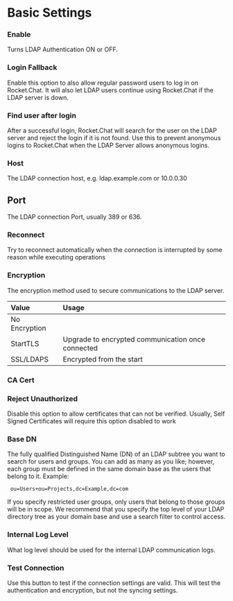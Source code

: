 # Basic Settings

### Enable

Turns LDAP Authentication ON or OFF.

### Login Fallback

Enable this option to also allow regular password users to log in on Rocket.Chat. It will also let LDAP users continue using Rocket.Chat if the LDAP server is down.

### Find user after login

After a successful login, Rocket.Chat will search for the user on the LDAP server and reject the login if it is not found. Use this to prevent anonymous logins to Rocket.Chat when the LDAP Server allows anonymous logins.

### Host

The LDAP connection host, e.g. ldap.example.com or 10.0.0.30

## Port

The LDAP connection Port, usually 389 or 636.

### Reconnect

Try to reconnect automatically when the connection is interrupted by some reason while executing operations

### Encryption

The encryption method used to secure communications to the LDAP server.

| Value | Usage |
| :--- | :--- |
| No Encryption |  |
| StartTLS | Upgrade to encrypted communication once connected |
| SSL/LDAPS | Encrypted from the start |

### CA Cert

### Reject Unauthorized

Disable this option to allow certificates that can not be verified. Usually, Self Signed Certificates will require this option disabled to work

### Base DN

The fully qualified Distinguished Name \(DN\) of an LDAP subtree you want to search for users and groups. You can add as many as you like; however, each group must be defined in the same domain base as the users that belong to it. Example:

```text
 ou=Users+ou=Projects,dc=Example,dc=com
```

If you specify restricted user groups, only users that belong to those groups will be in scope. We recommend that you specify the top level of your LDAP directory tree as your domain base and use a search filter to control access.

### Internal Log Level

What log level should be used for the internal LDAP communication logs.

### Test Connection

Use this button to test if the connection settings are valid. This will test the authentication and encryption, but not the syncing settings.


